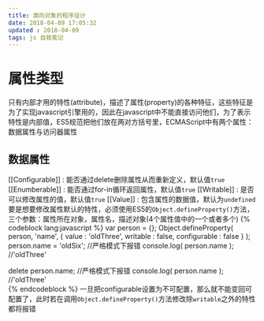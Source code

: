 ```yaml
---
title: 面向对象的程序设计
date: 2018-04-09 17:05:32
updated : 2018-04-09
tags: js 自我笔记
---
```

# 属性类型
只有内部才用的特性(attribute)，描述了属性(property)的各种特征，这些特征是为了实现javascript引擎用的，因此在javascript中不能直接访问他们，为了表示特性是内部值，ES5规范把他们放在两对方括号里，ECMAScript中有两个属性：数据属性与访问器属性
## 数据属性
[[Configurable]] : 能否通过delete删除属性从而重新定义，默认值`true`
[[Enumberable]] : 能否通过for-in循环返回属性，默认值`true`
[[Writable]] : 是否可以修改属性的值，默认值`true`
[[Value]] : 包含属性的数据值，默认为`undefined`
要是想要修改属性默认的特性，必须使用ES5的`Object.defineProperty()`方法，三个参数：属性所在对象，属性名，描述对象(4个属性值中的一个或者多个)
{% codeblock lang:javascript %}
var person = {};
Object.defineProperty( person, 'name', {
	value : 'oldThree',
	writable : false,
	configurable : false
} );
person.name = 'oldSix';  //严格模式下报错
console.log( person.name );  //'oldThree'

delete person.name;  //严格模式下报错
console.log( person.name );  //'oldThree'  
{% endcodeblock %}
一旦把configurable设置为不可配置，那么就不能变回可配置了，此时若在调用`Object.defineProperty()`方法修改除`writable`之外的特性都将报错